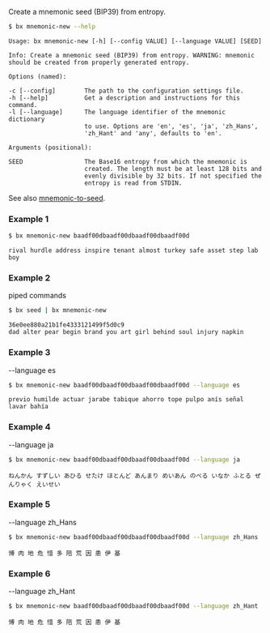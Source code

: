 Create a mnemonic seed (BIP39) from entropy.
```sh
$ bx mnemonic-new --help
```
```
Usage: bx mnemonic-new [-h] [--config VALUE] [--language VALUE] [SEED]   

Info: Create a mnemonic seed (BIP39) from entropy. WARNING: mnemonic     
should be created from properly generated entropy.                       

Options (named):

-c [--config]        The path to the configuration settings file.        
-h [--help]          Get a description and instructions for this command.
-l [--language]      The language identifier of the mnemonic dictionary  
                     to use. Options are 'en', 'es', 'ja', 'zh_Hans',    
                     'zh_Hant' and 'any', defaults to 'en'.              

Arguments (positional):

SEED                 The Base16 entropy from which the mnemonic is       
                     created. The length must be at least 128 bits and   
                     evenly divisible by 32 bits. If not specified the   
                     entropy is read from STDIN.
```
See also [mnemonic-to-seed](bx-mnemonic-to-seed).
### Example 1
```sh
$ bx mnemonic-new baadf00dbaadf00dbaadf00dbaadf00d
```
```
rival hurdle address inspire tenant almost turkey safe asset step lab boy
```
### Example 2
piped commands
```sh
$ bx seed | bx mnemonic-new
```
```
36e0ee880a21b1fe4333121499f5d0c9
dad alter pear begin brand you art girl behind soul injury napkin
```
### Example 3
--language es
```sh
$ bx mnemonic-new baadf00dbaadf00dbaadf00dbaadf00d --language es
```
```
previo humilde actuar jarabe tabique ahorro tope pulpo anís señal lavar bahía
```
### Example 4
--language ja
```sh
$ bx mnemonic-new baadf00dbaadf00dbaadf00dbaadf00d --language ja
```
```
ねんかん すずしい あひる せたけ ほとんど あんまり めいあん のべる いなか ふとる ぜんりゃく えいせい
```
### Example 5
--language zh_Hans
```sh
$ bx mnemonic-new baadf00dbaadf00dbaadf00dbaadf00d --language zh_Hans
```
```
博 肉 地 危 惜 多 陪 荒 因 患 伊 基
```
### Example 6
--language zh_Hant
```sh
$ bx mnemonic-new baadf00dbaadf00dbaadf00dbaadf00d --language zh_Hant
```
```
博 肉 地 危 惜 多 陪 荒 因 患 伊 基
```